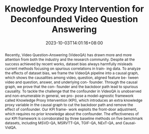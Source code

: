 ---
# Documentation: https://sourcethemes.com/academic/docs/managing-content/

title: "Knowledge Proxy Intervention for Deconfounded Video Question Answering"
authors: 
- Jiangtong Li
- Li Niu
- Liqing Zhang.
date: 2023-10-03T14:01:16+08:00
doi: ""

# Schedule page publish date (NOT publication's date).
publishDate: 2023-09-03T14:01:16+08:00

# Publication type.
# Legend: 0 = Uncategorized; 1 = Conference paper; 2 = Journal article;
# 3 = Preprint / Working Paper; 4 = Report; 5 = Book; 6 = Book section;
# 7 = Thesis; 8 = Patent
publication_types: ["1"]

# Publication name and optional abbreviated publication name.
publication: Proceedings of the IEEE / CVF International Conference on Computer Vision (ICCV 2023)
publication_short: ""

abstract: "Recently, Video Question-Answering (VideoQA) has drawn more and more attention from both the industry and the research community. Despite all the success achieved by recent works, dataset bias always harmfully misleads current methods focusing on spurious correlations in train- ing data. To analyze the effects of dataset bias, we frame the VideoQA pipeline into a causal graph, which shows the causalities among video, question, aligned feature be- tween video and question, answer, and underlying con- founder. Through the causal graph, we prove that the con- founder and the backdoor path lead to spurious causality. To tackle the challenge that the confounder in VideoQA is unobserved and non-enumerable in general, we pro- pose a model-agnostic framework called Knowledge Proxy Intervention (KPI), which introduces an extra knowledge proxy variable in the causal graph to cut the backdoor path and remove the effect of confounder. Our KPI frame- work exploits the front-door adjustment, which requires no prior knowledge about the confounder. The effectiveness of our KPI framework is corroborated by three baseline methods on five benchmark datasets, including MSVD-QA, MSRVTT-QA, TGIF-QA, NExT-QA, and Causal-VidQA."

# Summary. An optional shortened abstract.
summary: ""

tags: []
categories: []
featured: false

# Custom links (optional).
#   Uncomment and edit lines below to show custom links.
# links:
# - name: Follow
#   url: https://twitter.com
#   icon_pack: fab
#   icon: twitter

url_pdf: 
url_code: 
url_dataset: 
url_poster:
url_project:
url_slides:
url_source:
url_video:

# Featured image
# To use, add an image named `featured.jpg/png` to your page's folder. 
# Focal points: Smart, Center, TopLeft, Top, TopRight, Left, Right, BottomLeft, Bottom, BottomRight.
image:
  caption: "Model Structure"
  focal_point: "Right"
  preview_only: True

# Associated Projects (optional).
#   Associate this publication with one or more of your projects.
#   Simply enter your project's folder or file name without extension.
#   E.g. `internal-project` references `content/project/internal-project/index.md`.
#   Otherwise, set `projects: []`.
projects: []

# Slides (optional).
#   Associate this publication with Markdown slides.
#   Simply enter your slide deck's filename without extension.
#   E.g. `slides: "example"` references `content/slides/example/index.md`.
#   Otherwise, set `slides: ""`.
slides: ""
---